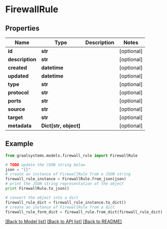 # FirewallRule


## Properties

Name | Type | Description | Notes
------------ | ------------- | ------------- | -------------
**id** | **str** |  | [optional] 
**description** | **str** |  | [optional] 
**created** | **datetime** |  | [optional] 
**updated** | **datetime** |  | [optional] 
**type** | **str** |  | [optional] 
**protocol** | **str** |  | [optional] 
**ports** | **str** |  | [optional] 
**source** | **str** |  | [optional] 
**target** | **str** |  | [optional] 
**metadata** | **Dict[str, object]** |  | [optional] 

## Example

```python
from graalsystems.models.firewall_rule import FirewallRule

# TODO update the JSON string below
json = "{}"
# create an instance of FirewallRule from a JSON string
firewall_rule_instance = FirewallRule.from_json(json)
# print the JSON string representation of the object
print FirewallRule.to_json()

# convert the object into a dict
firewall_rule_dict = firewall_rule_instance.to_dict()
# create an instance of FirewallRule from a dict
firewall_rule_form_dict = firewall_rule.from_dict(firewall_rule_dict)
```
[[Back to Model list]](../README.md#documentation-for-models) [[Back to API list]](../README.md#documentation-for-api-endpoints) [[Back to README]](../README.md)


